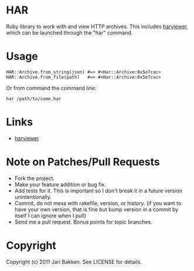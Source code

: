 HAR
===

Ruby library to work with and view HTTP archives.
This includes [harviewer](http://code.google.com/p/harviewer/), which can be launched through the "har" command.

Usage
=============

    HAR::Archive.from_string(json) #=> #<Har::Archive:0x5e7cac>
    HAR::Archive.from_file(path)   #=> #<Har::Archive:0x5e7cac>

Or from command the command line:

    har /path/to/some.har

Links
=====

* [harviewer](http://code.google.com/p/harviewer/)

Note on Patches/Pull Requests
=============================

* Fork the project.
* Make your feature addition or bug fix.
* Add tests for it. This is important so I don't break it in a
  future version unintentionally.
* Commit, do not mess with rakefile, version, or history.
  (if you want to have your own version, that is fine but bump version in a commit by itself I can ignore when I pull)
* Send me a pull request. Bonus points for topic branches.

Copyright
=========

Copyright (c) 2011 Jari Bakken. See LICENSE for details.
